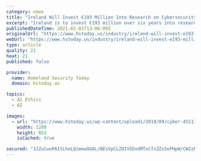 ```yaml
---
category: news
title: "Ireland Will Invest €193 Million Into Research on Cybersecurity, AI, Data Privacy and Smart Medical Devices"
excerpt: "Ireland is to invest €193 million over six years into research on cybersecurity, artificial intelligence, ethics and data privacy, smart medical devices, e-health and telecommunications. Announcing the €193 million investment in five Science Foundation Ireland research centers,"
publishedDateTime: 2021-02-01T13:06:00Z
originalUrl: "https://www.hstoday.us/industry/ireland-will-invest-e193-million-into-research-on-cybersecurity-ai-data-privacy-and-smart-medical-devices/"
webUrl: "https://www.hstoday.us/industry/ireland-will-invest-e193-million-into-research-on-cybersecurity-ai-data-privacy-and-smart-medical-devices/"
type: article
quality: 21
heat: 21
published: false

provider:
  name: Homeland Security Today
  domain: hstoday.us

topics:
  - AI Ethics
  - AI

images:
  - url: "https://www.hstoday.us/wp-content/uploads/2019/09/cyber-4511128_1280.jpg"
    width: 1280
    height: 853
    isCached: true

secured: "3JZuCwuR6ItLheLQimew9G8L/NEsVpCLZ0IV5DxdMTxCfnZZs5oPHpW/CW2zNwaQGdlJ6g+XBcpkOWE5oK1/WLcGbE4Emy8aCkrWxo++uDqARAoMx4TUE7aIiM+eBhjvI18L/Td5K8+uGcT6ReL1m4F2PRaIa+pNpTXIkh1oCkroKp/cxZ/w2PAcLcS8XpgPVpG/xlYuLrQJDym3cph1Us8MsVU/NKBt8P8Pd64zvQt8d1c5t5alsiSZPfStxqY4QMhS3orm0cutrRJKwtuC0kgv8H9/f9MelniPk89ZA8/jmiQNURQ8LxyEI+uRQtED3C9+nWYDTUpT0oJwY4SPMFhbLjv92O91ZPCiC5/pyKI=;TLJw9itTY4ZV8leBKIkhjg=="
---
```


